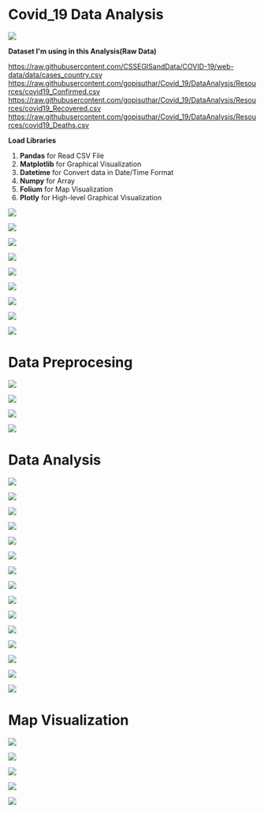 # Covid_19 Data Analysis


![](https://raw.githubusercontent.com/gopisuthar/Covid_19/master/Images/COVID19.jpg)

<b>Dataset I'm using in this Analysis(Raw Data)</b>

https://raw.githubusercontent.com/CSSEGISandData/COVID-19/web-data/data/cases_country.csv
https://raw.githubusercontent.com/gopisuthar/Covid_19/DataAnalysis/Resources/covid19_Confirmed.csv
https://raw.githubusercontent.com/gopisuthar/Covid_19/DataAnalysis/Resources/covid19_Recovered.csv
https://raw.githubusercontent.com/gopisuthar/Covid_19/DataAnalysis/Resources/covid19_Deaths.csv

<b>Load Libraries</b>

1) <b>Pandas</b> for Read CSV File              
2) <b>Matplotlib</b> for Graphical Visualization                            
3) <b>Datetime</b> for Convert data in Date/Time Format              
4) <b>Numpy</b> for Array
5) <b>Folium</b> for Map Visualization
6) <b>Plotly</b> for High-level Graphical Visualization

![](https://raw.githubusercontent.com/gopisuthar/Covid_19/master/Images/data_inspection_1.PNG)

![](https://raw.githubusercontent.com/gopisuthar/Covid_19/master/Images/data_inspection_2.PNG)

![](https://raw.githubusercontent.com/gopisuthar/Covid_19/master/Images/data_inspection_3.PNG)

![](https://raw.githubusercontent.com/gopisuthar/Covid_19/master/Images/data_inspection_4.PNG)

![](https://raw.githubusercontent.com/gopisuthar/Covid_19/master/Images/data_inspection_5.PNG)

![](https://raw.githubusercontent.com/gopisuthar/Covid_19/master/Images/data_inspection_6.PNG)

![](https://raw.githubusercontent.com/gopisuthar/Covid_19/master/Images/data_inspection_7.PNG)

![](https://raw.githubusercontent.com/gopisuthar/Covid_19/master/Images/data_inspection_8.PNG)

![](https://raw.githubusercontent.com/gopisuthar/Covid_19/master/Images/data_inspection_9.PNG)


# Data Preprocesing
![](https://raw.githubusercontent.com/gopisuthar/Covid_19/master/Images/data_Preprocessing_1.PNG)

![](https://raw.githubusercontent.com/gopisuthar/Covid_19/master/Images/data_Preprocessing_2.PNG)

![](https://raw.githubusercontent.com/gopisuthar/Covid_19/master/Images/data_Preprocessing_3.PNG)

![](https://raw.githubusercontent.com/gopisuthar/Covid_19/master/Images/data_Preprocessing_4.PNG)

# Data Analysis
![](https://raw.githubusercontent.com/gopisuthar/Covid_19/master/Images/data_analysis_1.PNG)

![](https://raw.githubusercontent.com/gopisuthar/Covid_19/master/Images/data_analysis_2.PNG)

![](https://raw.githubusercontent.com/gopisuthar/Covid_19/master/Images/data_analysis_3.PNG)

![](https://raw.githubusercontent.com/gopisuthar/Covid_19/master/Images/data_analysis_4.PNG)

![](https://raw.githubusercontent.com/gopisuthar/Covid_19/master/Images/data_analysis_5.PNG)

![](https://raw.githubusercontent.com/gopisuthar/Covid_19/master/Images/data_analysis_6.PNG)

![](https://raw.githubusercontent.com/gopisuthar/Covid_19/master/Images/Mortality_Rate.png)

![](https://raw.githubusercontent.com/gopisuthar/Covid_19/master/Images/data_analysis_8.PNG)

![](https://raw.githubusercontent.com/gopisuthar/Covid_19/master/Images/Confirmed.png)

![](https://raw.githubusercontent.com/gopisuthar/Covid_19/master/Images/data_analysis_10.PNG)

![](https://raw.githubusercontent.com/gopisuthar/Covid_19/master/Images/Active.png)

![](https://raw.githubusercontent.com/gopisuthar/Covid_19/master/Images/data_analysis_12.PNG)

![](https://raw.githubusercontent.com/gopisuthar/Covid_19/master/Images/Deaths.png)

![](https://raw.githubusercontent.com/gopisuthar/Covid_19/master/Images/data_analysis_14.PNG)

![](https://raw.githubusercontent.com/gopisuthar/Covid_19/master/Images/Recovered.png)

# Map Visualization

![](https://raw.githubusercontent.com/gopisuthar/Covid_19/master/Images/data_analysis_16.PNG)

![](https://raw.githubusercontent.com/gopisuthar/Covid_19/master/Images/data_analysis_17.PNG)

![](https://raw.githubusercontent.com/gopisuthar/Covid_19/master/Images/data_analysis_18.PNG)

![](https://raw.githubusercontent.com/gopisuthar/Covid_19/master/Images/data_analysis_19.PNG)

![](https://raw.githubusercontent.com/gopisuthar/Covid_19/master/Images/data_analysis_20.PNG)





